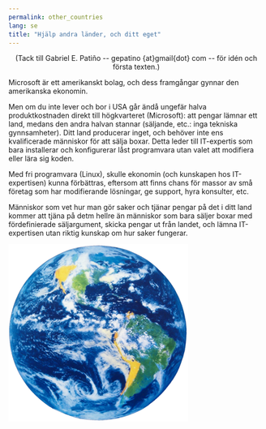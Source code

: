 ```yaml
---
permalink: other_countries
lang: se
title: "Hjälp andra länder, och ditt eget"
---
```


<center>(Tack till Gabriel E. Patiño -- gepatino {at}gmail{dot} com -- 
för idén och första texten.) </center>

Microsoft är ett amerikanskt bolag, och dess framgångar gynnar den 
amerikanska ekonomin.

Men om du inte lever och bor i USA går ändå ungefär halva 
produktkostnaden direkt till högkvarteret (Microsoft): att pengar 
lämnar ett land, medans den andra halvan stannar (säljande, etc.: 
inga tekniska gynnsamheter). Ditt land producerar inget, och behöver 
inte ens kvalificerade människor för att sälja boxar. Detta leder till 
IT-expertis som bara installerar och konfigurerar låst programvara utan 
valet att modifiera eller lära sig koden.

Med fri programvara (Linux), skulle ekonomin (och kunskapen hos 
IT-expertisen) kunna förbättras, eftersom att finns chans för massor av 
små företag som har modifierande lösningar, ge support, hyra 
konsulter, etc.

Människor som vet hur man gör saker och tjänar pengar på det i 
ditt land kommer att tjäna på detm hellre än människor som bara 
säljer boxar med fördefinierade säljargument, skicka pengar ut 
från landet, och lämna IT-expertisen utan riktig kunskap om hur 
saker fungerar.

<img src="/img/earth.png" />




